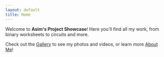 ```yaml
---
layout: default
title: Home
---
```


Welcome to **Asim's Project Showcase**! Here you'll find all my work, from binary worksheets to circuits and more.

Check out the [Gallery](/gallery.html) to see my photos and videos, or learn more [About Me](/about.html)!
 
